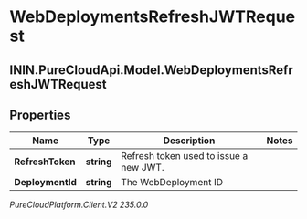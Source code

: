 # WebDeploymentsRefreshJWTRequest

## ININ.PureCloudApi.Model.WebDeploymentsRefreshJWTRequest

## Properties

|Name | Type | Description | Notes|
|------------ | ------------- | ------------- | -------------|
| **RefreshToken** | **string** | Refresh token used to issue a new JWT. | |
| **DeploymentId** | **string** | The WebDeployment ID | |



_PureCloudPlatform.Client.V2 235.0.0_
